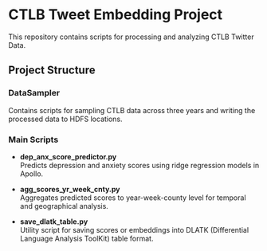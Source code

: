 # CTLB Tweet Embedding Project

This repository contains scripts for processing and analyzing CTLB Twitter Data.

## Project Structure

### DataSampler
Contains scripts for sampling CTLB data across three years and writing the processed data to HDFS locations.

### Main Scripts

- **dep_anx_score_predictor.py**  
  Predicts depression and anxiety scores using ridge regression models in Apollo.

- **agg_scores_yr_week_cnty.py**  
  Aggregates predicted scores to year-week-county level for temporal and geographical analysis.

- **save_dlatk_table.py**  
  Utility script for saving scores or embeddings into DLATK (Differential Language Analysis ToolKit) table format.
